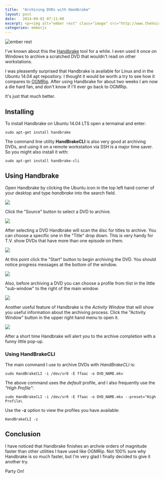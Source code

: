 ```yaml
---
title:  "Archiving DVDs with Handbrake"
layout: post
date:   2014-09-02 07:11:00
excerpt: <p><img alt="ember rest" class="image" src="http://www.thehoick.com/images/handbrake/handbrake_open.png"/> </p>
categories: emberjs
---
```



<p><img alt="ember rest" class="image" src="http://www.thehoick.com/images/handbrake/handbrake_open.png"/> </p>

I've known about this the [Handbrake](https://handbrake.fr/) tool for a while. I even used it once on Windows to archive a scratched DVD that wouldn't read on other workstations.

I was pleasently surprised that Handbrake is available for Linux and in the Ubuntu 14.04 apt repository.  I thought it would be worth a try to see how it compares to [OGMRip](http://dvdpila.thehoick.com/emberjs/2014/08/26/archiving-with-ogmrip/).  After using Handbrake for about two weeks I am now a die hard fan, and don't know if I'll ever go back to OGMRip.

It's just that much better.

## Installing

To install Handbrake on Ubuntu 14.04 LTS open a termainal and enter:

```
sudo apt-get install handbrake
```

The command line utility **HandBrakeCLI** is also very good at archiving DVDs, and using it on a remote workstation via SSH is a major time saver.  So you might also install it with:

```
sudo apt-get install handbrake-cli
```

## Using Handbrake

Open Handbrake by clicking the Ubuntu icon in the top left hand corner of your desktop and type *handbrake* into the search field.

![](http://www.thehoick.com/images/handbrake/handbrake_search.png)

Click the "Source" button to select a DVD to archive.

![](http://www.thehoick.com/images/handbrake/handbrake_open.png)

After selecting a DVD Handbrake will scan the disc for titles to archive.  You can choose a specific one in the "Title" drop down.  This is very handy for T.V. show DVDs that have more than one episode on them.

![](http://www.thehoick.com/images/handbrake/handbrake_title.png)

At this point click the "Start" button to begin archiving the DVD.  You should notice progress messages at the bottom of the window.

![](http://www.thehoick.com/images/handbrake/handbrake_progress.png)

Also, before archiving a DVD you can choose a profile from tlist in the little "sub-window" to the right of the main window.

![](http://www.thehoick.com/images/handbrake/handbrake_profiles.png)

Another useful feature of Handbrake is the *Activity Window* that will show you useful information about the archiving process.  Click the "Activity Window" button in the upper right hand menu to open it.

![](http://www.thehoick.com/images/handbrake/handbrake_activity.png)

After a short time Handbrake will alert you to the archive completion with a funny little pop-up.  


### Using HandBrakeCLI

The main command I use to archive DVDs with *HandBrakeCLI* is:

```
sudo HandBrakeCLI -i /dev/sr0 -E ffaac -o DVD_NAME.mkv
```

The above command uses the *default* profile, and I also frequently use the *"High Profile"*:

```
sudo HandBrakeCLI -i /dev/sr0 -E ffaac -o DVD_NAME.mkv --preset="High Profile\
```

Use the **-z** option to view the profiles you have available:

```
HandBrakeCLI -z
```

## Conclusion

I have noticed that Handbrake finishes an archvie orders of magnitude faster than other utilities I have used like OGMRip.  Not 100% sure why Handbrake is so much faster, but I'm very glad I finally decided to give it another try.


Party On!
